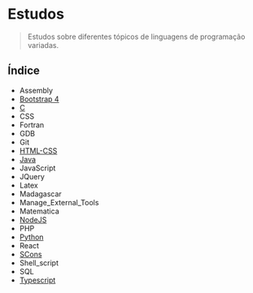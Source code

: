 # Estudos

> Estudos sobre diferentes tópicos de linguagens de programação variadas.

## Índice

* Assembly
* [Bootstrap 4](https://github.com/Dirack/Estudos/tree/master/Bootstrap#estudos-sobre-bootstrap-4)
* [C](https://github.com/Dirack/Estudos/tree/master/C#estudos-de-programa%C3%A7%C3%A3o-em-linguagem-c)
* CSS
* Fortran
* GDB
* Git
* [HTML-CSS](https://github.com/Dirack/Estudos/tree/master/HTML_CSS#estudos-sobre-html-css)
* [Java](https://github.com/Dirack/Estudos/tree/master/Java#java)
* JavaScript
* JQuery
* Latex
* Madagascar
* Manage_External_Tools
* Matematica
* [NodeJS](https://github.com/Dirack/Estudos/tree/master/nodejs#estudos-sobre-nodejs)
* PHP
* [Python](https://github.com/Dirack/Estudos/tree/master/Python#estudos-sobre-python)
* React
* [SCons](https://github.com/Dirack/Estudos/tree/master/SCons#estudos-sobre-scons)
* Shell_script
* SQL
* [Typescript](https://github.com/Dirack/Estudos/tree/master/typescript#estudos-sobre-typescript)
